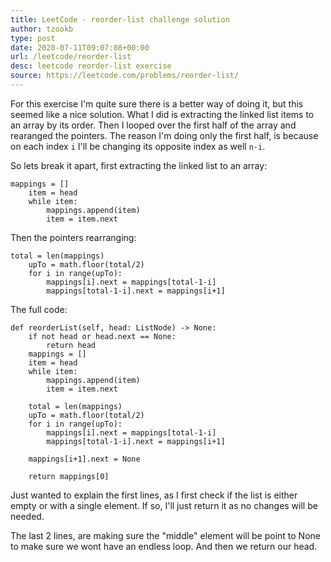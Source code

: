 ```yaml
---
title: LeetCode - reorder-list challenge solution
author: tzookb
type: post
date: 2020-07-11T09:07:08+00:00
url: /leetcode/reorder-list
desc: leetcode reorder-list exercise
source: https://leetcode.com/problems/reorder-list/
---
```


For this exercise I'm quite sure there is a better way of doing it, but this seemed like a nice solution.
What I did is extracting the linked list items to an array by its order.
Then I looped over the first half of the array and rearanged the pointers.
The reason I'm doing only the first half, is because on each index `i` I'll be changing its opposite index as well `n-i`.

So lets break it apart, first extracting the linked list to an array:

```
mappings = []
    item = head
    while item:
        mappings.append(item)
        item = item.next
```

Then the pointers rearranging:

```
total = len(mappings)
    upTo = math.floor(total/2)
    for i in range(upTo):
        mappings[i].next = mappings[total-1-i]
        mappings[total-1-i].next = mappings[i+1]
```

The full code:

```
def reorderList(self, head: ListNode) -> None:
    if not head or head.next == None:
        return head
    mappings = []
    item = head
    while item:
        mappings.append(item)
        item = item.next

    total = len(mappings)
    upTo = math.floor(total/2)
    for i in range(upTo):
        mappings[i].next = mappings[total-1-i]
        mappings[total-1-i].next = mappings[i+1]

    mappings[i+1].next = None

    return mappings[0]
```

Just wanted to explain the first lines, as I first check if the list is either empty or with a single element.
If so, I'll just return it as no changes will be needed.

The last 2 lines, are making sure the "middle" element will be point to None to make sure we wont have an endless loop.
And then we return our head.